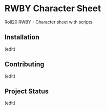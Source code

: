 # RWBY Character Sheet
Roll20 RWBY - Character sheet with scripts

## Installation
(edit)

## Contributing
(edit)

## Project Status
(edit)
